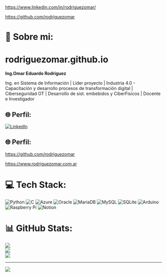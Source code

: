
<p><a href="https://www.linkedin.com/in/rodriguezomar/">https://www.linkedin.com/in/rodriguezomar/</a></p>

<p><a href="https://github.com/rodriguezomar">https://github.com/rodriguezomar</a></p>

# 💫 Sobre mi:
# rodriguezomar.github.io

<p><strong>Ing.Omar Eduardo Rodriguez</strong></p>

<p>Ing. en Sistema de Informaci&oacute;n | Lider proyecto | Industria 4.0 - Capacitaci&oacute;n y desarrollo procesos de transformaci&oacute;n digital | Ciberseguridad OT | Desarrollo de sist. embebidos y CiberFisicos | Docente e Investigador</p>


## 🌐 Perfil:
[![LinkedIn](https://img.shields.io/badge/LinkedIn-%230077B5.svg?logo=linkedin&logoColor=white)](https://linkedin.com/in/rodriguezomar) 

## 🌐 Perfil:
<p><a href="https://github.com/rodriguezomar">https://github.com/rodriguezomar</a></p>
<p><a href="https://www.rodriguezomar.com.ar">https://www.rodriguezomar.com.ar</a></p>


# 💻 Tech Stack:
![Python](https://img.shields.io/badge/python-3670A0?style=for-the-badge&logo=python&logoColor=ffdd54) ![C](https://img.shields.io/badge/c-%2300599C.svg?style=for-the-badge&logo=c&logoColor=white) ![Azure](https://img.shields.io/badge/azure-%230072C6.svg?style=for-the-badge&logo=azure-devops&logoColor=white) ![Oracle](https://img.shields.io/badge/Oracle-F80000?style=for-the-badge&logo=oracle&logoColor=white) ![MariaDB](https://img.shields.io/badge/MariaDB-003545?style=for-the-badge&logo=mariadb&logoColor=white) ![MySQL](https://img.shields.io/badge/mysql-%2300f.svg?style=for-the-badge&logo=mysql&logoColor=white) ![SQLite](https://img.shields.io/badge/sqlite-%2307405e.svg?style=for-the-badge&logo=sqlite&logoColor=white) ![Arduino](https://img.shields.io/badge/-Arduino-00979D?style=for-the-badge&logo=Arduino&logoColor=white) ![Raspberry Pi](https://img.shields.io/badge/-RaspberryPi-C51A4A?style=for-the-badge&logo=Raspberry-Pi) ![Notion](https://img.shields.io/badge/Notion-%23000000.svg?style=for-the-badge&logo=notion&logoColor=white)
# 📊 GitHub Stats:
![](https://github-readme-stats.vercel.app/api?username=rodriguezomar&theme=dark&hide_border=true&include_all_commits=false&count_private=false)<br/>
![](https://github-readme-streak-stats.herokuapp.com/?user=rodriguezomar&theme=dark&hide_border=true)<br/>
![](https://github-readme-stats.vercel.app/api/top-langs/?username=rodriguezomar&theme=dark&hide_border=true&include_all_commits=false&count_private=false&layout=compact)

---
[![](https://visitcount.itsvg.in/api?id=rodriguezomar&icon=0&color=0)](https://visitcount.itsvg.in)


<p>&nbsp;</p>

<p>&nbsp;</p>
